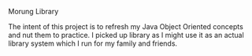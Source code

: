 Morung Library 

The intent of this project is to refresh my Java Object Oriented concepts and nut them to practice.
I picked up library as I might use it as an actual library system which I run for my family and friends. 



